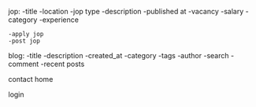 jop:
    -title
    -location
    -jop type
    -description
    -published at
    -vacancy
    -salary
    -category
    -experience


    -apply jop
    -post jop


blog:
    -title
    -description
    -created_at
    -category
    -tags
    -author
    -search
    -comment 
    -recent posts


contact
home

login


